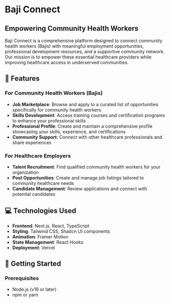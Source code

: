 # Baji Connect

## Empowering Community Health Workers

Baji Connect is a comprehensive platform designed to connect community health workers (Bajis) with meaningful employment opportunities, professional development resources, and a supportive community network. Our mission is to empower these essential healthcare providers while improving healthcare access in underserved communities.

## 🌟 Features

### For Community Health Workers (Bajis)
- **Job Marketplace**: Browse and apply to a curated list of opportunities specifically for community health workers
- **Skills Development**: Access training courses and certification programs to enhance your professional skills
- **Professional Profile**: Create and maintain a comprehensive profile showcasing your skills, experience, and certifications
- **Community Support**: Connect with other healthcare professionals and share experiences

### For Healthcare Employers
- **Talent Recruitment**: Find qualified community health workers for your organization
- **Post Opportunities**: Create and manage job listings tailored to community healthcare needs
- **Candidate Management**: Review applications and connect with potential candidates

## 💻 Technologies Used

- **Frontend**: Next.js, React, TypeScript
- **Styling**: Tailwind CSS, Shadcn UI components
- **Animation**: Framer Motion
- **State Management**: React Hooks
- **Deployment**: Vercel

## 🚀 Getting Started

### Prerequisites
- Node.js (v16 or later)
- npm or yarn

